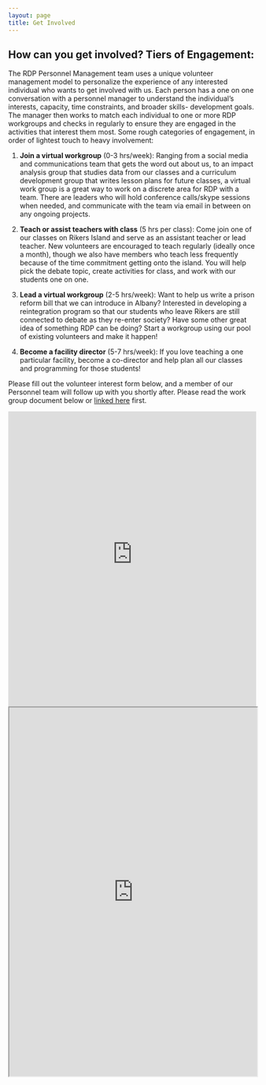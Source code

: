 ```yaml
---
layout: page
title: Get Involved
---
```


## How can you get involved? Tiers of Engagement:

The RDP Personnel Management team uses a unique volunteer management model to
personalize the experience of any interested individual who wants to get involved with
us. Each person has a one on one conversation with a personnel manager to
understand the individual’s interests, capacity, time constraints, and broader skills-
development goals. The manager then works to match each individual to one or more
RDP workgroups and checks in regularly to ensure they are engaged in the activities
that interest them most. Some rough categories of engagement, in order of lightest
touch to heavy involvement:

1. **Join a virtual workgroup** (0-3 hrs/week): Ranging from a social media and
communications team that gets the word out about us, to an impact analysis
group that studies data from our classes and a curriculum development group
that writes lesson plans for future classes, a virtual work group is a great way to
work on a discrete area for RDP with a team. There are leaders who will hold
conference calls/skype sessions when needed, and communicate with the team
via email in between on any ongoing projects.

2. **Teach or assist teachers with class** (5 hrs per class): Come join one of our
classes on Rikers Island and serve as an assistant teacher or lead teacher. New
volunteers are encouraged to teach regularly (ideally once a month), though we
also have members who teach less frequently because of the time commitment
getting onto the island. You will help pick the debate topic, create activities for
class, and work with our students one on one.

3. **Lead a virtual workgroup** (2-5 hrs/week): Want to help us write a prison reform
bill that we can introduce in Albany? Interested in developing a reintegration
program so that our students who leave Rikers are still connected to debate as
they re-enter society? Have some other great idea of something RDP can be
doing? Start a workgroup using our pool of existing volunteers and make it
happen!

4. **Become a facility director** (5-7 hrs/week): If you love teaching a one particular
facility, become a co-director and help plan all our classes and programming for
those students!

Please fill out the volunteer interest form below, and a member of our Personnel team
will follow up with you shortly after. Please read the work group document below or 
[linked here](https://docs.google.com/document/d/14_rATuPsSx7pn2vuPx-eWg_qZzM4IUTnLUERU8GVx68/edit?usp=sharing) first.

<iframe src="https://rikersdebateproject.secure.force.com/GW_Volunteers__VolunteersSignupFS" 
frameborder="0" scrolling="false" height="600" width="100%">
</iframe>

<iframe src="https://docs.google.com/document/d/14_rATuPsSx7pn2vuPx-eWg_qZzM4IUTnLUERU8GVx68/pub?embedded=true" width="100%" height="750">
</iframe>

